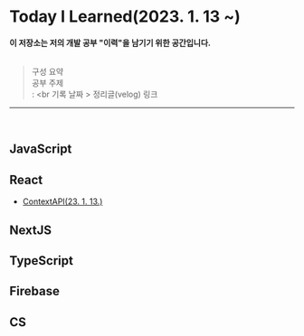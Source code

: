 # Today I Learned(2023. 1. 13 ~)

<strong>이 저장소는 저의 개발 공부 "이력"을 남기기 위한 공간입니다.</strong></br></br>

> 구성 요약</br>
> 공부 주제</br>
> : <br 기록 날짜 > 정리글(velog) 링크

---

</br>

## JavaScript

## React

- [ContextAPI(23. 1. 13.)](https://velog.io/@bigwave-cho/React-Context-API)

## NextJS

## TypeScript

## Firebase

## CS
